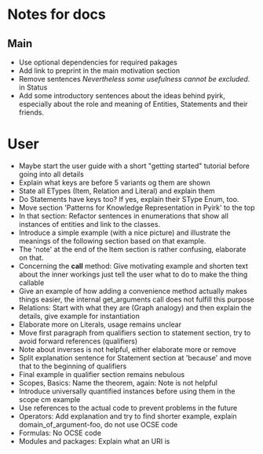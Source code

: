 # Notes for docs

## Main 
- Use optional dependencies for required pakages
- Add link to preprint in the main motivation section
- Remove sentences *Nevertheless some usefulness cannot be excluded.* in Status
- Add some introductory sentences about the ideas behind pyirk, especially about the role and meaning of Entities, 
  Statements and their friends.

# User

- Maybe start the user guide with a short "getting started" tutorial before going into all details 
- Explain what keys are before 5 variants og them are shown
- State all ETypes (Item, Relation and Literal) and explain them
- Do Statements have keys too? If yes, explain their SType Enum, too.
- Move section 'Patterns for Knowledge Representation in Pyirk' to the top
- In that section: Refactor sentences in enumerations that show all instances of entities and link to the classes. 
- Introduce a simple example (with a nice picture) and illustrate the meanings of the following section based on that example.
- The 'note' at the end of the Item section is rather confusing, elaborate on that.
- Concerning the __call__ method: Give motivating example and shorten text about the inner workings just tell
  the user what to do to make the thing callable
- Give an example of how adding a convenience method actually makes things easier, the internal get_arguments call 
  does not fulfill this purpose
- Relations: Start with what they are (Graph analogy) and then explain the details, give example for instantiation 
- Elaborate more on Literals, usage remains unclear
- Move first paragraph from qualifiers section to statement section, try to avoid forward references (qualifiers)
- Note about inverses is not helpful, either elaborate more or remove
- Split explanation sentence for Statement section at 'because' and move that to the beginning of qualifiers
- Final example in qualifier section remains nebulous
- Scopes, Basics: Name the theorem, again: Note is not helpful
- Introduce universally quantified instances before using them in the scope cm example 
- Use references to the actual code to prevent problems in the future
- Operators: Add explanation and try to find shorter example, explain domain_of_argument-foo, do not use OCSE code
- Formulas: No OCSE code
- Modules and packages: Explain what an URI is